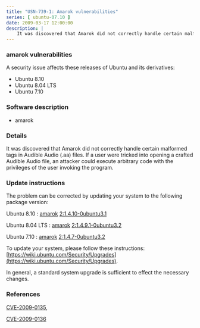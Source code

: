 ```yaml
---
title: "USN-739-1: Amarok vulnerabilities"
series: [ ubuntu-07.10 ]
date: 2009-03-17 12:00:00
description: |
    It was discovered that Amarok did not correctly handle certain malformed tags in Audible Audio (.aa) files. If a user were tricked into opening a crafted Audible Audio file, an attacker could execute arbitrary code with the privileges of the user invoking the program. 
--- 
```

 
### amarok vulnerabilities

A security issue affects these releases of Ubuntu and its derivatives:

* Ubuntu 8.10
* Ubuntu 8.04 LTS
* Ubuntu 7.10

### Software description

* amarok 

### Details

It was discovered that Amarok did not correctly handle certain malformed tags in Audible Audio (.aa) files. If a user were tricked into opening a crafted Audible Audio file, an attacker could execute arbitrary code with the privileges of the user invoking the program. 

### Update instructions

The problem can be corrected by updating your system to the following package version:

Ubuntu 8.10
 : [amarok](https://launchpad.net/ubuntu/+source/amarok) <span> [2:1.4.10-0ubuntu3.1](https://launchpad.net/ubuntu/+source/amarok/2:1.4.10-0ubuntu3.1) </span> 

Ubuntu 8.04 LTS
 : [amarok](https://launchpad.net/ubuntu/+source/amarok) <span> [2:1.4.9.1-0ubuntu3.2](https://launchpad.net/ubuntu/+source/amarok/2:1.4.9.1-0ubuntu3.2) </span> 

Ubuntu 7.10
 : [amarok](https://launchpad.net/ubuntu/+source/amarok) <span> [2:1.4.7-0ubuntu3.2](https://launchpad.net/ubuntu/+source/amarok/2:1.4.7-0ubuntu3.2) </span> 

To update your system, please follow these instructions: [https://wiki.ubuntu.com/Security/Upgrades](https://wiki.ubuntu.com/Security/Upgrades).

In general, a standard system upgrade is sufficient to effect the necessary changes. 

### References

 [CVE-2009-0135](http://people.ubuntu.com/~ubuntu-security/cve/CVE-2009-0135), 

 [CVE-2009-0136](http://people.ubuntu.com/~ubuntu-security/cve/CVE-2009-0136)
 
